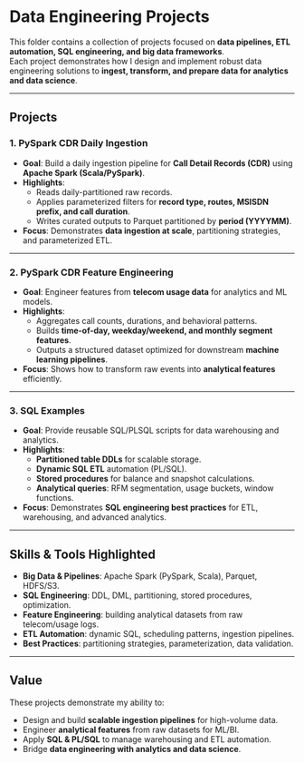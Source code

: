 # Data Engineering Projects

This folder contains a collection of projects focused on **data pipelines, ETL automation, SQL engineering, and big data frameworks**.  
Each project demonstrates how I design and implement robust data engineering solutions to **ingest, transform, and prepare data for analytics and data science**.

---

## Projects

### 1. PySpark CDR Daily Ingestion
- **Goal**: Build a daily ingestion pipeline for **Call Detail Records (CDR)** using **Apache Spark (Scala/PySpark)**.  
- **Highlights**:
  - Reads daily-partitioned raw records.  
  - Applies parameterized filters for **record type, routes, MSISDN prefix, and call duration**.  
  - Writes curated outputs to Parquet partitioned by **period (YYYYMM)**.  
- **Focus**: Demonstrates **data ingestion at scale**, partitioning strategies, and parameterized ETL.

---

### 2. PySpark CDR Feature Engineering
- **Goal**: Engineer features from **telecom usage data** for analytics and ML models.  
- **Highlights**:
  - Aggregates call counts, durations, and behavioral patterns.  
  - Builds **time-of-day, weekday/weekend, and monthly segment features**.  
  - Outputs a structured dataset optimized for downstream **machine learning pipelines**.  
- **Focus**: Shows how to transform raw events into **analytical features** efficiently.

---

### 3. SQL Examples
- **Goal**: Provide reusable SQL/PLSQL scripts for data warehousing and analytics.  
- **Highlights**:
  - **Partitioned table DDLs** for scalable storage.  
  - **Dynamic SQL ETL** automation (PL/SQL).  
  - **Stored procedures** for balance and snapshot calculations.  
  - **Analytical queries**: RFM segmentation, usage buckets, window functions.  
- **Focus**: Demonstrates **SQL engineering best practices** for ETL, warehousing, and advanced analytics.

---

## Skills & Tools Highlighted
- **Big Data & Pipelines**: Apache Spark (PySpark, Scala), Parquet, HDFS/S3.  
- **SQL Engineering**: DDL, DML, partitioning, stored procedures, optimization.  
- **Feature Engineering**: building analytical datasets from raw telecom/usage logs.  
- **ETL Automation**: dynamic SQL, scheduling patterns, ingestion pipelines.  
- **Best Practices**: partitioning strategies, parameterization, data validation.

---

## Value
These projects demonstrate my ability to:  
- Design and build **scalable ingestion pipelines** for high-volume data.  
- Engineer **analytical features** from raw datasets for ML/BI.  
- Apply **SQL & PL/SQL** to manage warehousing and ETL automation.  
- Bridge **data engineering with analytics and data science**.
